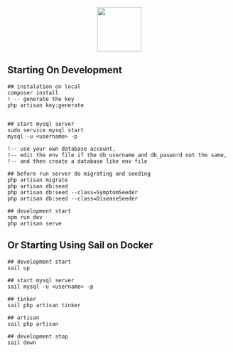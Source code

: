 <p align="center"><a href="https://github.com/dendydandees/diagnose-app" target="_blank"><img src="https://tailwindui.com/img/logos/workflow-mark-purple-600.svg" width="100"></a></p>

## Starting On Development

```
## instalation on local
composer install
! -- generate the key
php artisan key:generate


## start mysql server
sudo service mysql start
mysql -u <username> -p

!-- use your own database account,
!-- edit the env file if the db_username and db_pasword not the same,
!-- and then create a database like env file

## before run server do migrating and seeding
php artisan migrate
php artisan db:seed
php artisan db:seed --class=SymptomSeeder
php artisan db:seed --class=DiseaseSeeder

## development start
npm run dev
php artisan serve
```

## Or Starting Using Sail on Docker

```
## development start
sail up

## start mysql server
sail mysql -u <username> -p

## tinker
sail php artisan tinker

## artisan
sail php artisan

## development stop
sail down
```
